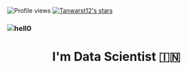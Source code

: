 ![Profile views](https://komarev.com/ghpvc/?username=Tanwarst12&style=for-the-badge&color=blue)
[![Tanwarst12's stars](https://custom-icon-badges.demolab.com/github/stars/Tanwarst12?color=55960c&style=for-the-badge&labelColor=488207&logo=star)](https://github.com/ForrestKnight?tab=repositories&sort=stargazers)



### ![hell0](https://user-images.githubusercontent.com/1612112/213943678-c34cb1a9-94f9-4be0-86dd-8e2227fa4b8c.gif)
<!-- https://cyber.dabamos.de/88x31/hell0.gif -->
<div align="center">




<p align="center">
 
  <h1 align="center">I'm Data Scientist 🇮🇳 </p>



 
    
 




     




 



  

